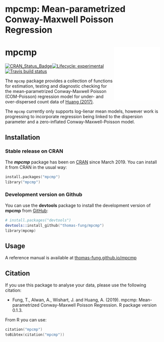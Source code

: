 # mpcmp: Mean-parametrized Conway-Maxwell Poisson Regression

# mpcmp <img src="man/figures/logo.svg" align ="right" alt="" width ="150"/>
<!-- badges: start -->
[![CRAN\_Status\_Badge](http://www.r-pkg.org/badges/version/mpcmp)](https://cran.r-project.org/package=mpcmp)[![Lifecycle: experimental](https://img.shields.io/badge/lifecycle-experimental-orange.svg)](https://www.tidyverse.org/lifecycle/#experimental)
[![Travis build status](https://travis-ci.org/thomas-fung/mpcmp.svg?branch=master)](https://travis-ci.org/thomas-fung/mpcmp)
<!-- badges: end -->

The `mpcmp` package provides a collection of functions for estimation, testing and diagnostic checking for the mean-parametrized Conway-Maxwell Poisson (COM-Poisson) regression model for under- and over-dispersed count data of [Huang (2017)](https://doi.org/10.1177%2F1471082X17697749).

The `mpcmp` currently only supports log-lienar mean models, however work is progressing to incorporate regression being linked to the dispersion parameter and a zero-inflated Conway-Maxwell-Poisson model. 

## Installation

### Stable release on CRAN

The ***mpcmp*** package has been on [CRAN](https://cran.r-project.org/package=mpcmp) since March 2019.  You can install it from CRAN in the usual way:

```s
install.packages("mpcmp")
library("mpcmp")
```

### Development version on Github

You can use the **devtools** package to install the development version of **mpcmp** from [GitHub](https://github.com/thomas-fung/mpcmp):

```s
# install.packages("devtools")
devtools::install_github("thomas-fung/mpcmp")
library(mpcmp)
```

## Usage

A reference manual is available at [thomas-fung.github.io/mpcmp](https://thomas-fung.github.io/mpcmp/)

## Citation

If you use this package to analyse your data, please use the following citation:

- Fung, T., Alwan, A., Wishart, J. and Huang, A. (2019). mpcmp: Mean-parametrized Conway-Maxwell Poisson Regression. R package version 0.1.3.

From R you can use:

```s
citation("mpcmp")
toBibtex(citation("mpcmp"))
```
